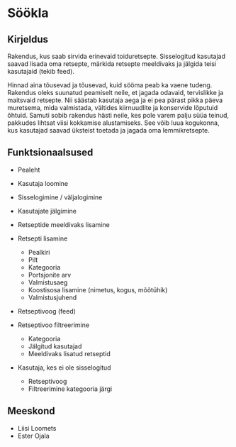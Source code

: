 # Söökla

## Kirjeldus

Rakendus, kus saab sirvida erinevaid toiduretsepte. Sisselogitud kasutajad saavad lisada oma retsepte, märkida retsepte meeldivaks ja jälgida teisi kasutajaid (tekib feed).

Hinnad aina tõusevad ja tõusevad, kuid sööma peab ka vaene tudeng. Rakendus oleks suunatud peamiselt neile, et jagada odavaid, tervislikke ja maitsvaid retsepte. Nii säästab kasutaja aega ja ei pea pärast pikka päeva muretsema, mida valmistada, vältides kiirnuudlite ja konservide lõputuid õhtuid. Samuti sobib rakendus hästi neile, kes pole varem palju süüa teinud, pakkudes lihtsat viisi kokkamise alustamiseks. See võib luua kogukonna, kus kasutajad saavad üksteist toetada ja jagada oma lemmikretsepte.

## Funktsionaalsused

* Pealeht
* Kasutaja loomine
* Sisselogimine / väljalogimine
* Kasutajate jälgimine
* Retseptide meeldivaks lisamine
* Retsepti lisamine
  - Pealkiri
  - Pilt
  - Kategooria
  - Portsjonite arv
  - Valmistusaeg
  - Koostisosa lisamine (nimetus, kogus, mõõtühik)
  - Valmistusjuhend
* Retseptivoog (feed)
* Retseptivoo filtreerimine
  - Kategooria
  - Jälgitud kasutajad
  - Meeldivaks lisatud retseptid

* Kasutaja, kes ei ole sisselogitud
  - Retseptivoog
  - Filtreerimine kategooria järgi

## Meeskond

* Liisi Loomets
* Ester Ojala